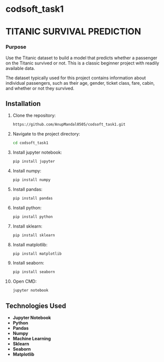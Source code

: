 # codsoft_task1

# TITANIC SURVIVAL PREDICTION


### Purpose
Use the Titanic dataset to build a model that predicts whether a
passenger on the Titanic survived or not. This is a classic beginner
project with readily available data.

The dataset typically used for this project contains information
about individual passengers, such as their age, gender, ticket
class, fare, cabin, and whether or not they survived.


## Installation

1. Clone the repository:

    ```bash
    https://github.com/AnupMandal0505/codsoft_task1.git
    ```

2. Navigate to the project directory:

    ```bash
    cd codsoft_task1
    ```

3. Install jupyter notebook:

    ```bash
   pip install jupyter
    ```


4. Install numpy:

    ```bash
   pip install numpy
    ```

5. Install pandas:

    ```bash
   pip install pandas
    ```

6. Install python:

    ```bash
   pip install python
    ```


7. Install sklearn:

    ```bash
   pip install sklearn
    ```

8. Install matplotlib:

    ```bash
   pip install matplotlib
    ```

9. Install seaborn:

    ```bash
   pip install seaborn
    ```
    
9. Open CMD:

    ```bash
   jupyter notebook
    ```


## Technologies Used

- **Jupyter Notebook**
- **Python**
- **Pandas**
- **Numpy**
- **Machine Learning**
- **Sklearn**
- **Seaborn**
- **Matplotlib**


